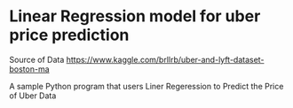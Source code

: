 # Linear Regression model for uber price prediction
Source of Data
https://www.kaggle.com/brllrb/uber-and-lyft-dataset-boston-ma

A sample Python program that users Liner Regeression to Predict the Price of Uber Data

